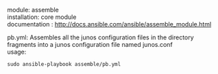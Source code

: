 module: assemble  
installation: core module  
documentation : http://docs.ansible.com/ansible/assemble_module.html  

pb.yml: Assembles all the junos configuration files in the directory fragments into a junos configuration file named junos.conf    
usage:   
```
sudo ansible-playbook assemble/pb.yml   
```
